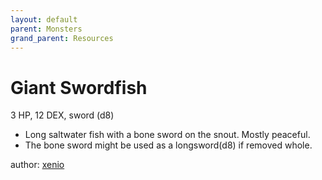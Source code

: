 ```yaml
---
layout: default
parent: Monsters
grand_parent: Resources
---
```

# Giant Swordfish
3 HP, 12 DEX, sword (d8)  
- Long saltwater fish with a bone sword on the snout. Mostly peaceful.  
- The bone sword might be used as a longsword(d8) if removed whole.  

author: [xenio](https://xenioinabottle.blogspot.com)
